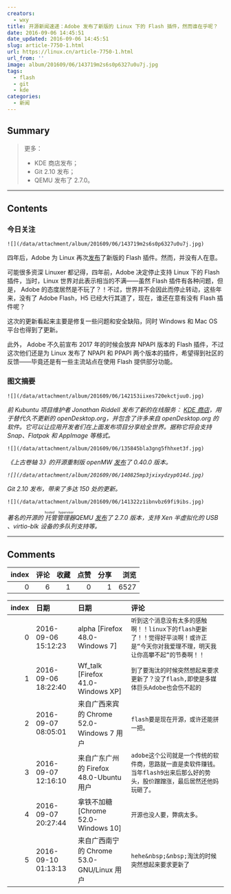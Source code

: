 ```yaml
---
creators:
  - wxy
title: 开源新闻速递：Adobe 发布了新版的 Linux 下的 Flash 插件，然而谁在乎呢？
date: 2016-09-06 14:45:51
date_updated: 2016-09-06 14:45:51
slug: article-7750-1.html
url: https://linux.cn/article-7750-1.html
url_from: ''
image: album/201609/06/143719m2s6s0p6327u0u7j.jpg
tags:
  - flash
  - git
  - kde
categories:
  - 新闻
---
```


## Summary

> 更多：
> - KDE 商店发布；
> - Git 2.10 发布；
> - QEMU 发布了 2.7.0。

***

<!-- more -->

## Contents

### 今日关注

`![](/data/attachment/album/201609/06/143719m2s6s0p6327u0u7j.jpg)`

四年后，Adobe 为 Linux 再次[发布](https://blogs.adobe.com/flashplayer/2016/08/beta-news-flash-player-npapi-for-linux.html#sthash.jPTGCid2.dpbs)了新版的 Flash 插件。然而，并没有人在意。

可能很多资深 Linuxer 都记得，四年前，Adobe 决定停止支持 Linux 下的 Flash 插件，当时，Linux 世界对此表示相当的不满——虽然 Flash 插件有各种问题，但是， Adobe 的态度居然是不玩了？！不过，世界并不会因此而停止转动，这些年来，没有了 Adobe Flash，H5 已经大行其道了，现在，谁还在意有没有 Flash 插件呢？

这次的更新看起来主要是修复一些问题和安全缺陷，同时 Windows 和 Mac OS 平台也得到了更新。 

此外， Adobe 不久前宣布 2017 年的时候会放弃 NPAPI 版本的 Flash 插件，不过这次他们还是为 Linux 发布了 NPAPI 和 PPAPI 两个版本的插件，希望得到社区的反馈——毕竟还是有一些主流站点在使用 Flash 提供部分功能。

### 图文摘要

`![](/data/attachment/album/201609/06/142153iixes720ekctjuu0.jpg)`

*前 Kubuntu 项目维护者 Jonathan Riddell 发布了新的在线服务： [KDE 商店](https://store.kde.org/)，用于替代久不更新的 openDesktop.org，并包含了许多来自 openDesktop.org 的软件。它可以让应用开发者们在上面发布项目分享给全世界。据称它将会支持 Snap、Flatpak 和 AppImage 等格式。*

`![](/data/attachment/album/201609/06/135845bla3gng5fhhxet3f.jpg)`

*《上古卷轴 3》的开源重制版 openMW [发布](https://openmw.org/2016/openmw-0-40-0-released/)了 0.40.0 版本。*

*`![](/data/attachment/album/201609/06/140825mp3jxixydzyp014d.jpg)`*

*Git 2.10 发布，带来了多达 150 处的更新。*

`![](/data/attachment/album/201609/06/141322z1ibnvbz69fi9ibs.jpg)`

*著名的开源的<ruby> 托管管理器 <rp>  （ </rp> <rt>  hosted hypervisor </rt> <rp>  ） </rp></ruby> QEMU [发布](http://lists.nongnu.org/archive/html/qemu-devel/2016-09/msg00273.html)了 2.7.0 版本，支持 Xen 半虚拟化的 USB 、virtio-blk 设备的多队列支持等。*

***

## Comments


|   index |   评论 |   收藏 |   点赞 |   分享 |   浏览 |
|--------:|-------:|-------:|-------:|-------:|-------:|
|       0 |      6 |      1 |      0 |      1 |   6527 |

|   index | 日期                | 日期                                      | 评论                                                                                                                                 |
|--------:|:--------------------|:------------------------------------------|:-------------------------------------------------------------------------------------------------------------------------------------|
|       0 | 2016-09-06 15:12:23 | alpha [Firefox 48.0-Windows 7]            | `听到这个消息没有太多的感触啊！！linux下的flash更新了！！觉得好平淡啊！或许正是“今天你对我爱理不理，明天我让你高攀不起“的节奏啊！！` |
|       1 | 2016-09-06 18:22:40 | Wf_talk [Firefox 41.0-Windows XP]         | `到了要淘汰的时候突然想起来要求更新了？没了flash,即使是多媒体巨头Adobe也会伤不起的`                                                  |
|       2 | 2016-09-07 08:05:01 | 来自广西来宾的 Chrome 52.0-Windows 7 用户 | `flash要是现在开源，或许还能拼一把。`                                                                                                |
|       3 | 2016-09-07 12:16:10 | 来自广东广州的 Firefox 48.0-Ubuntu 用户   | `adobe这个公司就是一个传统的软件商，思路就一直是卖软件赚钱。 当年flash9出来后那么好的势头，股价蹭蹭涨，最后居然还他妈玩砸了。`       |
|       4 | 2016-09-07 20:27:44 | 拿铁不加糖 [Chrome 52.0-Windows 10]       | `开源也没人要，弊病太多。`                                                                                                           |
|       5 | 2016-09-10 01:13:13 | 来自广西南宁的 Chrome 53.0-GNU/Linux 用户 | `hehe&nbsp;&nbsp;淘汰的时候突然想起来要求更新了`                                                                                     |
